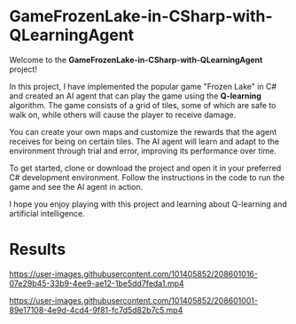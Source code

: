 # GameFrozenLake-in-CSharp-with-QLearningAgent

Welcome to the **GameFrozenLake-in-CSharp-with-QLearningAgent** project!

In this project, I have implemented the popular game "Frozen Lake" in C# and created an AI agent that can play the game using the **Q-learning** algorithm. The game consists of a grid of tiles, some of which are safe to walk on, while others will cause the player to receive damage.

You can create your own maps and customize the rewards that the agent receives for being on certain tiles. The AI agent will learn and adapt to the environment through trial and error, improving its performance over time.

To get started, clone or download the project and open it in your preferred C# development environment. Follow the instructions in the code to run the game and see the AI agent in action.

I hope you enjoy playing with this project and learning about Q-learning and artificial intelligence.


# Results

https://user-images.githubusercontent.com/101405852/208601016-07e29b45-33b9-4ee9-ae12-1be5dd7feda1.mp4


https://user-images.githubusercontent.com/101405852/208601001-89e17108-4e9d-4cd4-9f81-fc7d5d82b7c5.mp4
